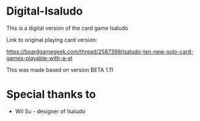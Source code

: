 # Digital-Isaludo
This is a digital version of the card game Isaludo



Link to original playing card version: 

https://boardgamegeek.com/thread/2587399/isaludo-ten-new-solo-card-games-playable-with-a-st



This was made based on version BETA 1.11



# Special thanks to

- Wil Su - designer of Isaludo

